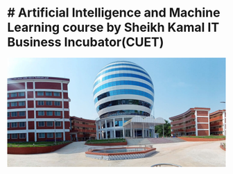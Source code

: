 # # Artificial Intelligence and Machine Learning course by Sheikh Kamal IT Business Incubator(CUET)


<img src="src/skitbi.jpg">
